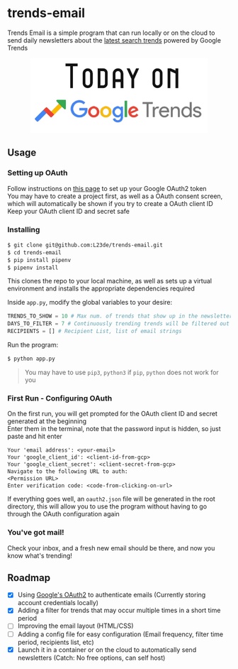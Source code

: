 # trends-email

Trends Email is a simple program that can run locally or on the cloud to send daily newsletters about the [latest search trends][1] powered by Google Trends

<p align="center">
   <img src="attachments/TodayOnGTrends.png" alt="Trends Email Logo" width=400>
</p>

## Usage

### Setting up OAuth

Follow instructions on [this page][2] to set up your Google OAuth2 token\
You may have to create a project first, as well as a OAuth consent screen, which will automatically be shown if you try to create a OAuth client ID\
Keep your OAuth client ID and secret safe

### Installing

```bash
$ git clone git@github.com:L23de/trends-email.git
$ cd trends-email
$ pip install pipenv
$ pipenv install
```

This clones the repo to your local machine, as well as sets up a virtual environment and installs the appropriate dependencies required

Inside `app.py`, modify the global variables to your desire:

```python
TRENDS_TO_SHOW = 10 # Max num. of trends that show up in the newsletter (Max is 20)
DAYS_TO_FILTER = 7 # Continuously trending trends will be filtered out for this amount of days
RECIPIENTS = [] # Recipient List, list of email strings
```

Run the program:

```bash
$ python app.py
```

> You may have to use `pip3`, `python3` if `pip`, `python` does not work for you

### First Run - Configuring OAuth

On the first run, you will get prompted for the OAuth client ID and secret generated at the beginning\
Enter them in the terminal, note that the password input is hidden, so just paste and hit enter

```
Your 'email address': <your-email>
Your 'google_client_id': <client-id-from-gcp>
Your 'google_client_secret': <client-secret-from-gcp>
Navigate to the following URL to auth:
<Permission URL>
Enter verification code: <code-from-clicking-on-url>
```

If everything goes well, an `oauth2.json` file will be generated in the root directory, this will allow you to use the program without having to go through the OAuth configuration again

### You've got mail!

Check your inbox, and a fresh new email should be there, and now you know what's trending!

## Roadmap

- [x] Using [Google's OAuth2][2] to authenticate emails (Currently storing account credentials locally)
- [x] Adding a filter for trends that may occur multiple times in a short time period
- [ ] Improving the email layout (HTML/CSS)
- [ ] Adding a config file for easy configuration (Email frequency, filter time period, recipients list, etc)
- [x] Launch it in a container or on the cloud to automatically send newsletters (Catch: No free options, can self host)

[1]: https://trends.google.com/trends/trendingsearches/daily?geo=US "Google Trends Link"
[2]: https://blog.macuyiko.com/post/2016/how-to-send-html-mails-with-oauth2-and-gmail-in-python.html "Google OAuth2 using Python"
